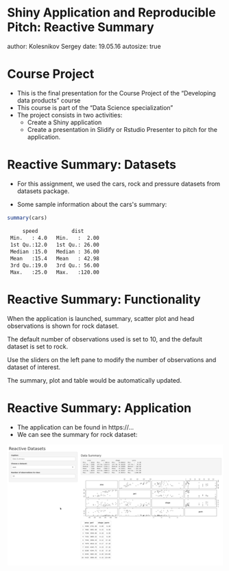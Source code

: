 Shiny Application and Reproducible Pitch: Reactive Summary
========================================================
author: Kolesnikov Sergey
date: 19.05.16
autosize: true

Course Project
========================================================

- This is the final presentation for the Course Project of the “Developing data products” course
- This course is part of the “Data Science specialization”
- The project consists in two activities:
  - Create a Shiny application
  - Create a presentation in Slidify or Rstudio Presenter to pitch for the application.

Reactive Summary: Datasets
========================================================

- For this assignment, we used the cars, rock and pressure datasets from datasets package.

- Some sample information about the cars's summary:


```r
summary(cars)
```

```
     speed           dist       
 Min.   : 4.0   Min.   :  2.00  
 1st Qu.:12.0   1st Qu.: 26.00  
 Median :15.0   Median : 36.00  
 Mean   :15.4   Mean   : 42.98  
 3rd Qu.:19.0   3rd Qu.: 56.00  
 Max.   :25.0   Max.   :120.00  
```

Reactive Summary: Functionality
========================================================

When the application is launched, summary, scatter plot and head observations is shown for rock dataset.

The default number of observations used is set to 10, and the default dataset is set to rock.

Use the sliders on the left pane to modify the number of observations and dataset of interest.

The summary, plot and table would be automatically updated.

Reactive Summary: Application
========================================================

- The application can be found in https://...
- We can see the summary for rock dataset:

![alt](./presentation-figure/demo.png)
